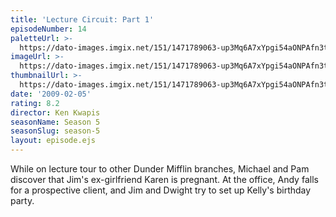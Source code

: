 ```yaml
---
title: 'Lecture Circuit: Part 1'
episodeNumber: 14
paletteUrl: >-
  https://dato-images.imgix.net/151/1471789063-up3Mq6A7xYpgi54aONPAfn3tJ8f.jpg?auto=enhance&ch=DPR%2CWidth&palette=json
imageUrl: >-
  https://dato-images.imgix.net/151/1471789063-up3Mq6A7xYpgi54aONPAfn3tJ8f.jpg?auto=compress%2Cformat&ch=DPR%2CWidth&w=500
thumbnailUrl: >-
  https://dato-images.imgix.net/151/1471789063-up3Mq6A7xYpgi54aONPAfn3tJ8f.jpg?auto=enhance&ch=DPR%2CWidth&fit=crop&fm=jpg&h=280&w=500
date: '2009-02-05'
rating: 8.2
director: Ken Kwapis
seasonName: Season 5
seasonSlug: season-5
layout: episode.ejs
---
```


While on lecture tour to other Dunder Mifflin branches, Michael and Pam discover that Jim's ex-girlfriend Karen is pregnant. At the office, Andy falls for a prospective client, and Jim and Dwight try to set up Kelly's birthday party.